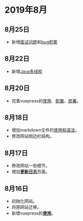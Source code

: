 # 2019年8月

## 8月25日
+ 新增[面试问题](/interview/)和[bug积累](/bugs/)

## 8月22日
+ 新增[Java多线程](/thread/)

## 8月20日
+ 完善vuepress的[使用](/vuepress/vuepress的使用.html)、[配置](/vuepress/vuepress的配置.html)、[部署](/vuepress/vuepress的部署.html)。

## 8月18日
+ 增加markdown文件的[使用和语法](/markdown)。
+ 修改网站侧边栏结构。

## 8月17日
+ 修改网站一些细节。
+ 增加[**更新日志**](/changelog)页面。

## 8月16日
+ 初始化网站。
+ 将原网站迁移。
+ 新增vuepress的[**使用**](/vuepress)。

